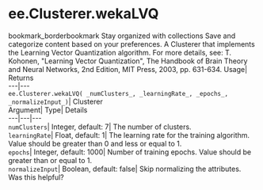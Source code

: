  
#  ee.Clusterer.wekaLVQ 
bookmark_borderbookmark Stay organized with collections  Save and categorize content based on your preferences.
A Clusterer that implements the Learning Vector Quantization algorithm. For more details, see: 
T. Kohonen, "Learning Vector Quantization", The Handbook of Brain Theory and Neural Networks, 2nd Edition, MIT Press, 2003, pp. 631-634.
Usage| Returns  
---|---  
`ee.Clusterer.wekaLVQ( _numClusters_, _learningRate_, _epochs_, _normalizeInput_)`| Clusterer  
Argument| Type| Details  
---|---|---  
`numClusters`| Integer, default: 7| The number of clusters.  
`learningRate`| Float, default: 1| The learning rate for the training algorithm. Value should be greater than 0 and less or equal to 1.  
`epochs`| Integer, default: 1000| Number of training epochs. Value should be greater than or equal to 1.  
`normalizeInput`| Boolean, default: false| Skip normalizing the attributes.  
Was this helpful?
